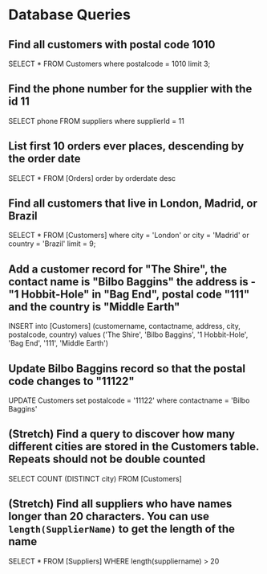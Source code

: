 # Database Queries

## Find all customers with postal code 1010

SELECT * FROM Customers
where postalcode = 1010
limit 3;

## Find the phone number for the supplier with the id 11

SELECT phone FROM suppliers
where supplierId = 11

## List first 10 orders ever places, descending by the order date

SELECT * FROM [Orders]
order by orderdate desc

## Find all customers that live in London, Madrid, or Brazil

SELECT * FROM [Customers]
where city = 'London' or city = 'Madrid' or country = 'Brazil'
limit = 9;

## Add a customer record for "The Shire", the contact name is "Bilbo Baggins" the address is -"1 Hobbit-Hole" in "Bag End", postal code "111" and the country is "Middle Earth"

INSERT into [Customers]
(customername, contactname, address, city, postalcode, country) values
('The Shire', 'Bilbo Baggins', '1 Hobbit-Hole', 'Bag End', '111', 'Middle Earth') 

## Update Bilbo Baggins record so that the postal code changes to "11122"

UPDATE Customers
set postalcode = '11122'
where contactname = 'Bilbo Baggins'

## (Stretch) Find a query to discover how many different cities are stored in the Customers table. Repeats should not be double counted

SELECT COUNT (DISTINCT city) FROM [Customers]


## (Stretch) Find all suppliers who have names longer than 20 characters. You can use `length(SupplierName)` to get the length of the name

SELECT * FROM [Suppliers]
WHERE length(suppliername) > 20
